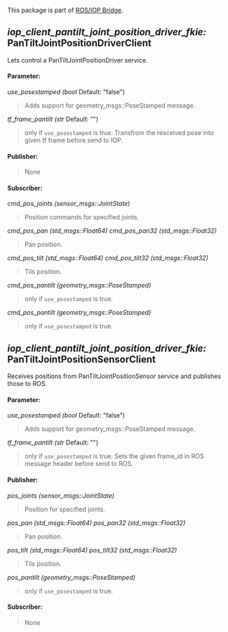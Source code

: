 This package is part of [ROS/IOP Bridge](https://github.com/fkie/iop_core/blob/master/README.md).


## _iop_client_pantilt_joint_position_driver_fkie:_ PanTiltJointPositionDriverClient

Lets control a PanTiltJointPositionDriver service.

#### Parameter:

_use_posestamped (bool_ Default: "false")

> Adds support for geometry_msgs::PoseStamped message.

_tf_frame_pantilt (str_ Default: "")

> only if ```use_posestamped``` is true. Transfrom the resceived pose into given tf frame before send to IOP.

#### Publisher:

> None

#### Subscriber:

_cmd_pos_joints (sensor_msgs::JointState)_

> Position commands for specified joints.

_cmd_pos_pan (std_msgs::Float64)_
_cmd_pos_pan32 (std_msgs::Float32)_

> Pan position.

_cmd_pos_tilt (std_msgs::Float64)_
_cmd_pos_tilt32 (std_msgs::Float32)_

> Tils position.

_cmd_pos_pantilt (geometry_msgs::PoseStamped)_

> only if ```use_posestamped``` is true.

_cmd_pos_pantilt (geometry_msgs::PoseStamped)_

> only if ```use_posestamped``` is true.



## _iop_client_pantilt_joint_position_driver_fkie:_ PanTiltJointPositionSensorClient

Receives positions from PanTiltJointPositionSensor service and publishes those to ROS.

#### Parameter:

_use_posestamped (bool_ Default: "false")

> Adds support for geometry_msgs::PoseStamped message.

_tf_frame_pantilt (str_ Default: "")

> only if ```use_posestamped``` is true. Sets the given frame_id in ROS message header before send to ROS.


#### Publisher:

_pos_joints (sensor_msgs::JointState)_

> Position for specified joints.

_pos_pan (std_msgs::Float64)_
_pos_pan32 (std_msgs::Float32)_

> Pan position.

_pos_tilt (std_msgs::Float64)_
_pos_tilt32 (std_msgs::Float32)_

> Tils position.

_pos_pantilt (geometry_msgs::PoseStamped)_

> only if ```use_posestamped``` is true.

#### Subscriber:

> None